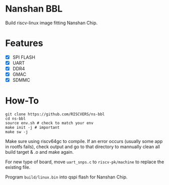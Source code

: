 # Nanshan BBL

Build riscv-linux image fitting Nanshan Chip.

# Features

- [x] SPI FLASH
- [x] UART
- [x] DDR4
- [x] GMAC
- [x] SDMMC

# How-To

```
git clone https://github.com/RISCVERS/ns-bbl
cd ns-bbl
source env.sh # check to match your env
make init -j # important
make sw -j
```

Make sure using riscv64gc to compile.
If an error occurs (usually some app in rootfs fails),
   check output and go to that directory to mannually clean all build target & .o and make again.

For new type of board, move `uart_snps.c` to `riscv-pk/machine` to replace the existing file.

Program `build/linux.bin` into qspi flash for Nanshan Chip.
